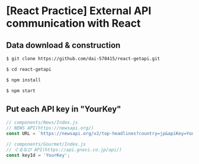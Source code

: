 # [React Practice] External API communication with React

## Data download & construction

```bash
$ git clone https://github.com/dai-570415/react-getapi.git

$ cd react-getapi

$ npm install

$ npm start
```

## Put each API key in "YourKey"

```js
// components/News/Index.js
// NEWS API(https://newsapi.org/) 
const URL = `https://newsapi.org/v2/top-headlines?country=jp&apiKey=YourKey`;
```

```js
// components/Gourmet/Index.js
// ぐるなび API(https://api.gnavi.co.jp/api/)
const keyId = 'YourKey';
```
